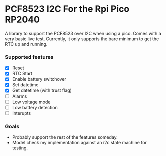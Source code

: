 # PCF8523 I2C For the Rpi Pico RP2040

A library to support the PCF8523 over I2C when using a pico. Comes with a very basic live test.
Currently, it only supports the bare minimum to get the RTC up and running. 

### Supported features

- [x] Reset
- [x] RTC Start
- [x] Enable battery switchover
- [x] Set datetime
- [x] Get datetime (with trust flag)
- [ ] Alarms
- [ ] Low voltage mode
- [ ] Low battery detection
- [ ] Interupts

### Goals

- Probably support the rest of the features someday. 
- Model check my implementation against an i2c state machine for testing.
